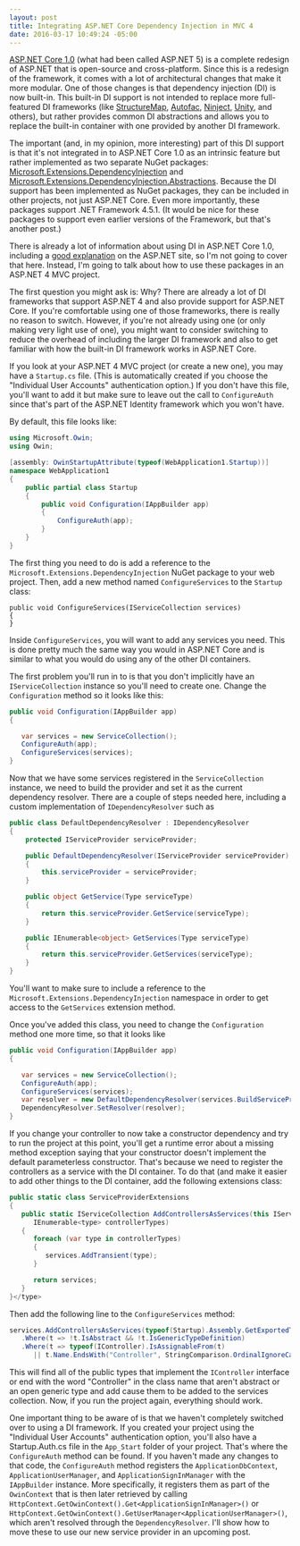 ```yaml
---
layout: post
title: Integrating ASP.NET Core Dependency Injection in MVC 4
date: 2016-03-17 10:49:24 -05:00
---
```


[ASP.NET Core 1.0](http://docs.asp.net/en/latest/conceptual-overview/aspnet.html) (what had been called ASP.NET 5) is a complete redesign of ASP.NET that is open-source and cross-platform. Since this is a redesign of the framework, it comes with a lot of architectural changes that make it more modular. One of those changes is that dependency injection (DI) is now built-in. This built-in DI support is not intended to replace more full-featured DI frameworks (like [StructureMap](http://docs.structuremap.net/), [Autofac](http://autofac.org/), [Ninject](http://www.ninject.org/), [Unity](https://github.com/unitycontainer/unity), and others), but rather provides common DI abstractions and allows you to replace the built-in container with one provided by another DI framework.

The important (and, in my opinion, more interesting) part of this DI support is that it's not integrated in to ASP.NET Core 1.0 as an intrinsic feature but rather implemented as two separate NuGet packages: [Microsoft.Extensions.DependencyInjection](https://www.nuget.org/packages/Microsoft.Extensions.DependencyInjection/) and [Microsoft.Extensions.DependencyInjection.Abstractions](https://www.nuget.org/packages/Microsoft.Extensions.DependencyInjection.Abstractions/). Because the DI support has been implemented as NuGet packages, they can be included in other projects, not just ASP.NET Core. Even more importantly, these packages support .NET Framework 4.5.1. (It would be nice for these packages to support even earlier versions of the Framework, but that's another post.)

There is already a lot of information about using DI in ASP.NET Core 1.0, including a [good explanation](http://docs.asp.net/en/latest/fundamentals/dependency-injection.html) on the ASP.NET site, so I'm not going to cover that here. Instead, I'm going to talk about how to use these packages in an ASP.NET 4 MVC project.

The first question you might ask is: Why? There are already a lot of DI frameworks that support ASP.NET 4 and also provide support for ASP.NET Core. If you're comfortable using one of those frameworks, there is really no reason to switch. However, if you're not already using one (or only making very light use of one), you might want to consider switching to reduce the overhead of including the larger DI framework and also to get familiar with how the built-in DI framework works in ASP.NET Core.

If you look at your ASP.NET 4 MVC project (or create a new one), you may have a `Startup.cs` file. (This is automatically created if you choose the "Individual User Accounts" authentication option.) If you don't have this file, you'll want to add it but make sure to leave out the call to `ConfigureAuth` since that's part of the ASP.NET Identity framework which you won't have.

By default, this file looks like:

```csharp
using Microsoft.Owin;
using Owin;

[assembly: OwinStartupAttribute(typeof(WebApplication1.Startup))]
namespace WebApplication1
{
    public partial class Startup
    {
        public void Configuration(IAppBuilder app)
        {
            ConfigureAuth(app);
        }
    }
}
```

The first thing you need to do is add a reference to the `Microsoft.Extensions.DependencyInjection` NuGet package to your web project. Then, add a new method named `ConfigureServices` to the `Startup` class:

```
public void ConfigureServices(IServiceCollection services)
{
}
```

Inside `ConfigureServices`, you will want to add any services you need. This is done pretty much the same way you would in ASP.NET Core and is similar to what you would do using any of the other DI containers. 

The first problem you'll run in to is that you don't implicitly have an `IServiceCollection` instance so you'll need to create one. Change the `Configuration` method so it looks like this:

```csharp
public void Configuration(IAppBuilder app) 
{

   var services = new ServiceCollection();
   ConfigureAuth(app);
   ConfigureServices(services);
} 
```

Now that we have some services registered in the `ServiceCollection` instance, we need to build the provider and set it as the current dependency resolver. There are a couple of steps needed here, including a custom implementation of `IDependencyResolver` such as

```csharp
public class DefaultDependencyResolver : IDependencyResolver
{
    protected IServiceProvider serviceProvider;

    public DefaultDependencyResolver(IServiceProvider serviceProvider)
    {
        this.serviceProvider = serviceProvider;
    }

    public object GetService(Type serviceType)
    {
        return this.serviceProvider.GetService(serviceType);
    }

    public IEnumerable<object> GetServices(Type serviceType)
    {
        return this.serviceProvider.GetServices(serviceType);
    }
}
```

You'll want to make sure to include a reference to the `Microsoft.Extensions.DependencyInjection` namespace in order to get access to the `GetServices` extension method.

Once you've added this class, you need to change the `Configuration` method one more time, so that it looks like

```csharp
public void Configuration(IAppBuilder app) 
{

   var services = new ServiceCollection();
   ConfigureAuth(app);
   ConfigureServices(services);
   var resolver = new DefaultDependencyResolver(services.BuildServiceProvider());
   DependencyResolver.SetResolver(resolver);
} 
```

If you change your controller to now take a constructor dependency and try to run the project at this point, you'll get a runtime error about a missing method exception saying that your constructor doesn't implement the default parameterless constructor. That's because we need to register the controllers as a service with the DI container. To do that (and make it easier to add other things to the DI container, add the following extensions class:

```csharp
public static class ServiceProviderExtensions
{
   public static IServiceCollection AddControllersAsServices(this IServiceCollection services,
      IEnumerable<type> controllerTypes)
   {
      foreach (var type in controllerTypes)
      {
         services.AddTransient(type);
      }

      return services;
   }
}</type>
```

Then add the following line to the `ConfigureServices` method:

```csharp
services.AddControllersAsServices(typeof(Startup).Assembly.GetExportedTypes()
   .Where(t => !t.IsAbstract && !t.IsGenericTypeDefinition)
   .Where(t => typeof(IController).IsAssignableFrom(t) 
      || t.Name.EndsWith("Controller", StringComparison.OrdinalIgnoreCase)));
```

This will find all of the public types that implement the `IController` interface or end with the word "Controller" in the class name that aren't abstract or an open generic type and add cause them to be added to the services collection. Now, if you run the project again, everything should work.

One important thing to be aware of is that we haven't completely switched over to using a DI framework. If you created your project using the "Individual User Accounts" authentication option, you'll also have a Startup.Auth.cs file in the `App_Start` folder of your project. That's where the `ConfigureAuth` method can be found. If you haven't made any changes to that code, the `ConfigureAuth` method registers the `ApplicationDbContext`, `ApplicationUserManager`, and `ApplicationSignInManager` with the `IAppBuilder` instance. More specifically, it registers them as part of the `OwinContext` that is then later retrieved by calling `HttpContext.GetOwinContext().Get<ApplicationSignInManager>()` or `HttpContext.GetOwinContext().GetUserManager<ApplicationUserManager>()`, which aren't resolved through the `DependencyResolver`. I'll show how to move these to use our new service provider in an upcoming post. 
